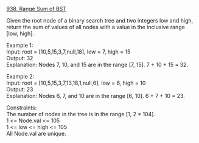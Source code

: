 [938. Range Sum of BST](https://leetcode.com/problems/range-sum-of-bst/)




Given the root node of a binary search tree and two integers low and high, return the sum of values of all nodes with a value in the inclusive range [low, high].                 

Example 1:              
Input: root = [10,5,15,3,7,null,18], low = 7, high = 15                
Output: 32             
Explanation: Nodes 7, 10, and 15 are in the range [7, 15]. 7 + 10 + 15 = 32.              

Example 2:              
Input: root = [10,5,15,3,7,13,18,1,null,6], low = 6, high = 10             
Output: 23           
Explanation: Nodes 6, 7, and 10 are in the range [6, 10]. 6 + 7 + 10 = 23.              

Constraints:        
The number of nodes in the tree is in the range [1, 2 * 104].              
1 <= Node.val <= 105              
1 <= low <= high <= 105            
All Node.val are unique.                


